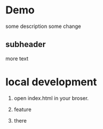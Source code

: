 # Demo

some description
some change

## subheader

more text

# local development

1. open index.html in your broser.

2. feature

3. there
